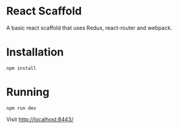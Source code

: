 # React Scaffold

A basic react scaffold that uses Redux, react-router and webpack.

# Installation

`npm install`

# Running

`npm run dev`

Visit [http://localhost:8443/](http://localhost:8443/)
